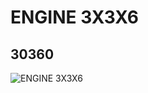 # ENGINE 3X3X6
## 30360
![ENGINE 3X3X6](https://lc-www-live-s.legocdn.com/media/bricks/5/2/4124487.jpg)